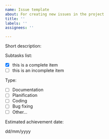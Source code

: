 ```yaml
---
name: Issue template
about: For creating new issues in the project
title: ''
labels: ''
assignees: ''

---
```


Short description:

Subtasks list:
- [x] this is a complete item
- [ ] this is an incomplete item

Type:
- [ ] Documentation 
- [ ] Planification
- [ ] Coding
- [ ] Bug fixing
- [ ] Other...

Estimated achievement date:

dd/mm/yyyy
